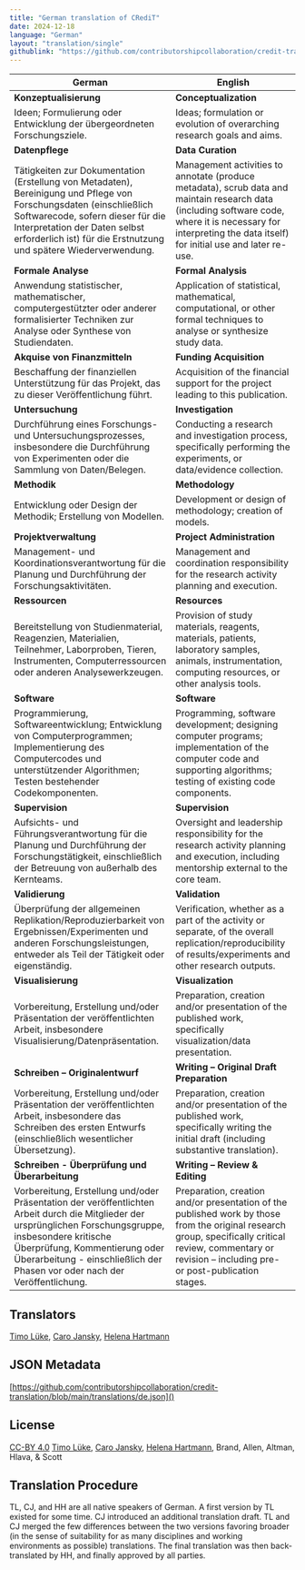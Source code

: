 ```yaml
---
title: "German translation of CRediT"
date: 2024-12-18
language: "German"
layout: "translation/single"
githublink: "https://github.com/contributorshipcollaboration/credit-translation/blob/main/translations/de.json"
---
```


| German | English |
| --- | --- |
| **Konzeptualisierung** | **Conceptualization** |
| Ideen; Formulierung oder Entwicklung der übergeordneten Forschungsziele. | Ideas; formulation or evolution of overarching research goals and aims. |
| **Datenpflege** | **Data Curation** |
| Tätigkeiten zur Dokumentation (Erstellung von Metadaten), Bereinigung und Pflege von Forschungsdaten (einschließlich Softwarecode, sofern dieser für die Interpretation der Daten selbst erforderlich ist) für die Erstnutzung und spätere Wiederverwendung. | Management activities to annotate (produce metadata), scrub data and maintain research data (including software code, where it is necessary for interpreting the data itself) for initial use and later re-use. |
| **Formale Analyse** | **Formal Analysis** |
| Anwendung statistischer, mathematischer, computergestützter oder anderer formalisierter Techniken zur Analyse oder Synthese von Studiendaten. | Application of statistical, mathematical, computational, or other formal techniques to analyse or synthesize study data. |
| **Akquise von Finanzmitteln** | **Funding Acquisition** |
| Beschaffung der finanziellen Unterstützung für das Projekt, das zu dieser Veröffentlichung führt. | Acquisition of the financial support for the project leading to this publication. |
| **Untersuchung** | **Investigation** |
| Durchführung eines Forschungs- und Untersuchungsprozesses, insbesondere die Durchführung von Experimenten oder die Sammlung von Daten/Belegen. | Conducting a research and investigation process, specifically performing the experiments, or data/evidence collection. |
| **Methodik** | **Methodology** |
| Entwicklung oder Design der Methodik; Erstellung von Modellen. | Development or design of methodology; creation of models. |
| **Projektverwaltung** | **Project Administration** |
| Management- und Koordinationsverantwortung für die Planung und Durchführung der Forschungsaktivitäten. | Management and coordination responsibility for the research activity planning and execution. |
| **Ressourcen** | **Resources** |
| Bereitstellung von Studienmaterial, Reagenzien, Materialien, Teilnehmer, Laborproben, Tieren, Instrumenten, Computerressourcen oder anderen Analysewerkzeugen. | Provision of study materials, reagents, materials, patients, laboratory samples, animals, instrumentation, computing resources, or other analysis tools. |
| **Software** | **Software** |
| Programmierung, Softwareentwicklung; Entwicklung von Computerprogrammen; Implementierung des Computercodes und unterstützender Algorithmen; Testen bestehender Codekomponenten. | Programming, software development; designing computer programs; implementation of the computer code and supporting algorithms; testing of existing code components. |
| **Supervision** | **Supervision** |
| Aufsichts- und Führungsverantwortung für die Planung und Durchführung der Forschungstätigkeit, einschließlich der Betreuung von außerhalb des Kernteams. | Oversight and leadership responsibility for the research activity planning and execution, including mentorship external to the core team. |
| **Validierung** | **Validation** |
| Überprüfung der allgemeinen Replikation/Reproduzierbarkeit von Ergebnissen/Experimenten und anderen Forschungsleistungen, entweder als Teil der Tätigkeit oder eigenständig. | Verification, whether as a part of the activity or separate, of the overall replication/reproducibility of results/experiments and other research outputs. |
| **Visualisierung** | **Visualization** |
| Vorbereitung, Erstellung und/oder Präsentation der veröffentlichten Arbeit, insbesondere Visualisierung/Datenpräsentation. | Preparation, creation and/or presentation of the published work, specifically visualization/data presentation. |
| **Schreiben – Originalentwurf** | **Writing – Original Draft Preparation** |
| Vorbereitung, Erstellung und/oder Präsentation der veröffentlichten Arbeit, insbesondere das Schreiben des ersten Entwurfs (einschließlich wesentlicher Übersetzung). | Preparation, creation and/or presentation of the published work, specifically writing the initial draft (including substantive translation). |
| **Schreiben - Überprüfung und Überarbeitung** | **Writing – Review & Editing** |
| Vorbereitung, Erstellung und/oder Präsentation der veröffentlichten Arbeit durch die Mitglieder der ursprünglichen Forschungsgruppe, insbesondere kritische Überprüfung, Kommentierung oder Überarbeitung - einschließlich der Phasen vor oder nach der Veröffentlichung. | Preparation, creation and/or presentation of the published work by those from the original research group, specifically critical review, commentary or revision – including pre- or post-publication stages. |

## Translators

[Timo  Lüke](https://orcid.org/0000-0002-2603-7341), [Caro  Jansky](https://orcid.org/tba), [Helena  Hartmann](https://orcid.org/0000-0002-1331-6683)

## JSON Metadata

[https://github.com/contributorshipcollaboration/credit-translation/blob/main/translations/de.json]()

## License

[CC-BY 4.0](https://creativecommons.org/licenses/by/4.0/) [Timo  Lüke](https://orcid.org/0000-0002-2603-7341), [Caro  Jansky](https://orcid.org/tba), [Helena  Hartmann](https://orcid.org/0000-0002-1331-6683), Brand, Allen, Altman, Hlava, & Scott

## Translation Procedure

TL, CJ, and HH are all native speakers of German. A first version by TL existed for some time. CJ introduced an additional translation draft. TL and CJ merged the few differences between the two versions favoring broader (in the sense of suitability for as many disciplines and working environments as possible) translations. The final translation was then back-translated by HH, and finally approved by all parties.
